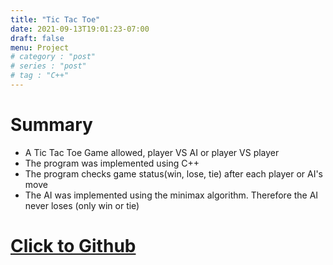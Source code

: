 ```yaml
---
title: "Tic Tac Toe"
date: 2021-09-13T19:01:23-07:00
draft: false
menu: Project
# category : "post"
# series : "post"
# tag : "C++"
---
```

# Summary
* A Tic Tac Toe Game allowed, player VS AI or player VS player
* The program was implemented using C++
* The program checks game status(win, lose, tie) after each player or AI's move 
* The AI was implemented using the minimax algorithm. Therefore the AI never loses (only win or tie)

# [Click to Github](https://github.com/jdkjjasd/Tic-Tac-Toe)